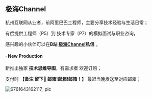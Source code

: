 ## 极海Channel


杭州互联网从业者，前阿里巴巴工程师，主要分享技术经验与生活日常；

有偿提供工程师（P5）到 技术专家（P7）的模拟面试与职业咨询，

感兴趣的小伙伴可以在**B站 [极海Channel](https://space.bilibili.com/1525355/dynamic?spm_id_from=444.41.0.0)私信** 。


#### · New Production


新推出独家 **技术思维导图**，有需求者 欢迎订购；

支付时 **【备注 留下📮 邮箱!邮箱!邮箱！】** 最迟当晚发送至对应邮箱；


![6761643162117_ pic](https://user-images.githubusercontent.com/34242527/151098840-ba04be8d-7d8b-42f5-a466-53ed4a297d6e.jpg)

